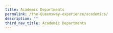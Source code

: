 ```yaml
---
title: Academic Departments
permalink: /the-Queensway-experience/academics/
description: ""
third_nav_title: Academic Departments
---
```


